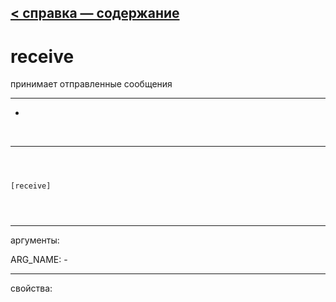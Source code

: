 [< справка — содержание](ceammc_lib.html)
---

# receive


принимает отправленные сообщения

---

-
<br>


---


```



[receive]


            
```

---
аргументы:

ARG_NAME: -<br>

---
свойства:


